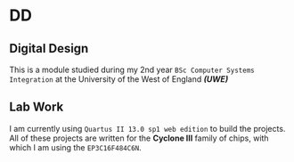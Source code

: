 # DD

## Digital Design
This is a module studied during my 2nd year `BSc Computer Systems Integration` at the University of the West of England _**(UWE)**_

## Lab Work
I am currently using `Quartus II 13.0 sp1 web edition` to build the projects.  All of these projects are written for the **Cyclone III** family of chips, with which I am using the `EP3C16F484C6N`.
